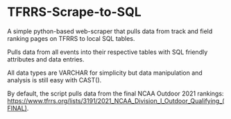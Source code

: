# TFRRS-Scrape-to-SQL

A simple python-based web-scraper that pulls data from track and field ranking pages on TFRRS to local SQL tables.

Pulls data from all events into their respective tables with SQL friendly attributes and data entries.

All data types are VARCHAR for simplicity but data manipulation and analysis is still easy with CAST().

By default, the script pulls data from the final NCAA Outdoor 2021 rankings: https://www.tfrrs.org/lists/3191/2021_NCAA_Division_I_Outdoor_Qualifying_(FINAL).
